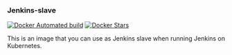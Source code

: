 ### Jenkins-slave

[![Docker Automated build](https://img.shields.io/docker/automated/kiloreux/jenkins-k8s-slave.svg)](https://hub.docker.com/r/kiloreux/jenkins-k8s-slave/)
[![Docker Stars](https://img.shields.io/docker/stars/kiloreux/jenkins-k8s-slave.svg)](https://hub.docker.com/r/kiloreux/jenkins-k8s-slave/)

This is an image that you can use as Jenkins slave when running Jenkins on Kubernetes.